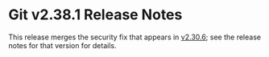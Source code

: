 Git v2.38.1 Release Notes
=========================

This release merges the security fix that appears in [v2.30.6](2.30.6.md); see
the release notes for that version for details.
